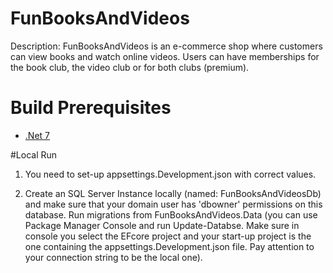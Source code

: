 # FunBooksAndVideos

Description:
FunBooksAndVideos is an e-commerce shop where customers can view books and watch online videos. Users
can have memberships for the book club, the video club or for both clubs (premium).

# Build Prerequisites

- [.Net 7](https://dotnet.microsoft.com/en-us/download/dotnet/7.0)

#Local Run
1. You need to set-up appsettings.Development.json with correct values.

2. Create an SQL Server Instance locally (named: FunBooksAndVideosDb) and make sure that your domain user has 'dbowner' permissions on this database. 
Run migrations from FunBooksAndVideos.Data (you can use Package Manager Console and run Update-Databse. Make sure in console you select the EFcore project and your start-up project is the one containing the appsettings.Development.json file. Pay attention to your connection string to be the local one).
     

